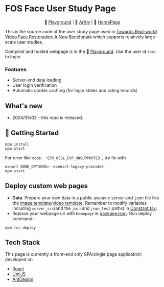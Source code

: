 # FOS Face User Study Page
<div align="center">

<!-- 📜 [Paper]() |  -->
🚀 [Playground](https://ziyannchen.github.io/fos_user_study_page) |
📃 [ArXiv](http://arxiv.org/abs/2404.19500) | 🏰 [HomePage](https://ziyannchen.github.io/projects/VFRxBenchmark/)
</div>

This is the source code of the user study page used in [Towards Real-world Video Face Restoration: A New Benchmark](https://ziyannchen.github.io/projects/VFRxBenchmark/) which supports relatively large-scale user studies. 

Compiled and hosted webpage is in the 🚀 [Playground](https://ziyannchen.github.io/fos_user_study_page). Use the user id `test` to login.

### Features
- Server-end data loading
- User login verification
- Automatic cookie caching (for login states and rating records)

## What's new
- 2024/05/02 - this repo is released.

## 🚀 Getting Started

```shell
npm install
npm start
```



For error like `code: 'ERR_OSSL_EVP_UNSUPPORTED'`, try fix with 
```shell
export NODE_OPTIONS=--openssl-legacy-provider
npm start
```


## Deploy custom web pages
- **Data**. Prepare your own data in a public avaiavle server and .json file like the [image template](src/pages/eval/js/fos_real_aligned_pairs.json)/[video template](src/pages/eval/js/fos_v_h264_pairs.json). Remember to modify variables including `server_src`(and the `json` and `json_test` paths) in [Constant.tsx](src/pages/eval/js/Constant.tsx).
- Replace your webpage url with `homepage` in [package.json](package.json). Run deploy command:
```
npm run deploy
```

## Tech Stack
This page is currently a front-end only SPA(single page application) developed on
- [React](https://react.dev/)
- [UmiJS](https://umijs.org/en-US)
- [AntDesign](https://ant.design/)